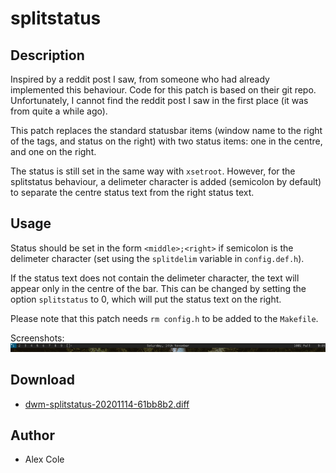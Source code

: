 splitstatus
==========

Description
-----------
Inspired by a reddit post I saw, from someone who had already implemented this behaviour.
Code for this patch is based on their git repo.
Unfortunately, I cannot find the reddit post I saw in the first place (it was from quite a while ago).

This patch replaces the standard statusbar items (window name to the right of the tags, and status on the right) with two status items: one in the centre, and one on the right.

The status is still set in the same way with `xsetroot`. However, for the splitstatus behaviour, a delimeter character is added (semicolon by default) to separate the centre status text from the right status text.

Usage
-----
Status should be set in the form `<middle>;<right>` if semicolon is the delimeter character (set using the `splitdelim` variable in `config.def.h`).

If the status text does not contain the delimeter character, the text will appear only in the centre of the bar.
This can be changed by setting the option `splitstatus` to 0, which will put the status text on the right.

Please note that this patch needs `rm config.h` to be added to the `Makefile`.

Screenshots:
![splitstatus screenshot](splitstatus.png)

Download
--------
* [dwm-splitstatus-20201114-61bb8b2.diff](dwm-splitstatus-20201114-61bb8b2.diff)

Author
------
* Alex Cole <ajzcole at airmail.cc>

